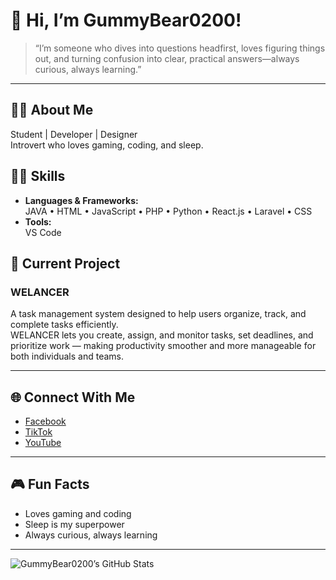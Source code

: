 # 👋 Hi, I’m GummyBear0200!

> “I’m someone who dives into questions headfirst, loves figuring things out, and turning confusion into clear, practical answers—always curious, always learning.”

---

## 👨‍🎓 About Me  
Student | Developer | Designer  
Introvert who loves gaming, coding, and sleep.

## 🧑‍💻 Skills  
- **Languages & Frameworks:**  
  JAVA • HTML • JavaScript • PHP • Python • React.js • Laravel • CSS
- **Tools:**  
  VS Code

## 🚀 Current Project  
### WELANCER  
A task management system designed to help users organize, track, and complete tasks efficiently.  
WELANCER lets you create, assign, and monitor tasks, set deadlines, and prioritize work — making productivity smoother and more manageable for both individuals and teams.

---

## 🌐 Connect With Me  
- [Facebook](https://www.facebook.com/charlesvincent.malacaste)
- [TikTok](https://www.tiktok.com/@01162005.tarz)
- [YouTube](https://www.youtube.com/channel/UCEPNYlUEQMwqDDsLAtbZ-FQ)

---

## 🎮 Fun Facts  
- Loves gaming and coding  
- Sleep is my superpower  
- Always curious, always learning

---

![GummyBear0200’s GitHub Stats](https://github-readme-stats.vercel.app/api?username=GummyBear0200&show_icons=true&hide_title=true&hide_rank=false)
